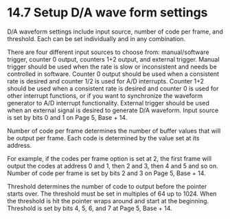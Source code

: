# 14.7 Setup D/A wave form settings

D/A waveform settings include input source, number of code per frame, and threshold. Each can be set individually and in any combination. 

There are four different input sources to choose from: manual/software trigger, counter 0 output, counters 1+2 output, and external trigger. Manual trigger should be used when the rate is slow or inconsistent and needs be controlled in software. Counter 0 output should be used when a consistent rate is desired and counter 1/2 is used for A/D interrupts. Counter 1+2 should be used when a consistent rate is desired and counter 0 is used for other interrupt functions, or if you want to synchronize the waveform generator to A/D interrupt functionality. External trigger should be used when an external signal is desired to generate D/A waveform. Input source is set by bits 0 and 1 on Page 5, Base + 14. 

Number of code per frame determines the number of buffer values that will be output per frame. Each code is determined by the value set at its address. 

For example, if the codes per frame option is set at 2, the first frame will output the codes at address 0 and 1, then 2 and 3, then 4 and 5 and so on. Number of code per frame is set by bits 2 and 3 on Page 5, Base + 14. 

Threshold determines the number of code to output before the pointer starts over. The threshold must be set in multiples of 64 up to 1024. When the threshold is hit the pointer wraps around and start at the beginning. Threshold is set by bits 4, 5, 6, and 7 at Page 5, Base + 14.

